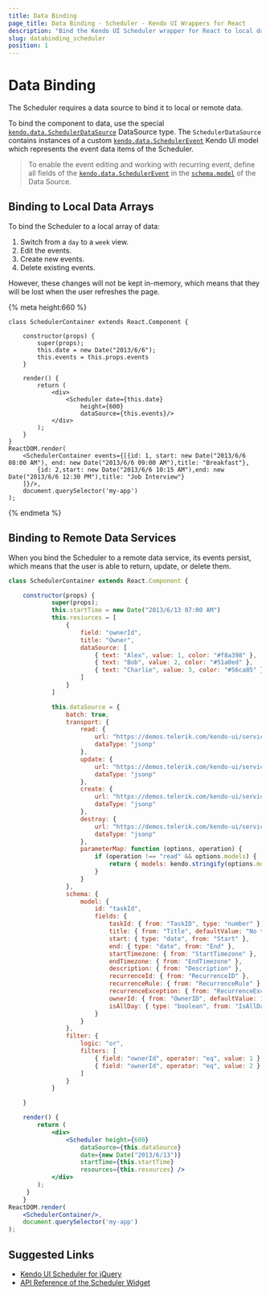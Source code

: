 ```yaml
---
title: Data Binding
page_title: Data Binding - Scheduler - Kendo UI Wrappers for React
description: "Bind the Kendo UI Scheduler wrapper for React to local data arrays or remote data services."
slug: databinding_scheduler
position: 1
---
```


# Data Binding

The Scheduler requires a data source to bind it to local or remote data.

To bind the component to data, use the special [`kendo.data.SchedulerDataSource`](https://docs.telerik.com/kendo-ui/api/javascript/data/schedulerdatasource) DataSource type. The `SchedulerDataSource` contains instances of a custom [`kendo.data.SchedulerEvent`](https://docs.telerik.com/kendo-ui/api/javascript/data/schedulerevent) Kendo UI model which represents the event data items of the Scheduler.

> To enable the event editing and working with recurring event, define all fields of the [`kendo.data.SchedulerEvent`](https://docs.telerik.com/kendo-ui/api/javascript/data/schedulerevent) in the [`schema.model`](https://docs.telerik.com/kendo-ui/api/javascript/data/datasource#configuration-schema.model) of the Data Source.

## Binding to Local Data Arrays

To bind the Scheduler to a local array of data:

1. Switch from a `day` to a `week` view.
1. Edit the events.
1. Create new events.
1. Delete existing events.

However, these changes will not be kept in-memory, which means that they will be lost when the user refreshes the page.

{% meta height:660 %}
```jsx-preview
class SchedulerContainer extends React.Component {

    constructor(props) {
        super(props);
        this.date = new Date("2013/6/6");
        this.events = this.props.events
    }

    render() {
        return (
            <div>
                <Scheduler date={this.date}
                    height={600}
                    dataSource={this.events}/>
            </div>
        );
    }
}
ReactDOM.render(
    <SchedulerContainer events={[{id: 1, start: new Date("2013/6/6 08:00 AM"), end: new Date("2013/6/6 09:00 AM"),title: "Breakfast"},
        {id: 2,start: new Date("2013/6/6 10:15 AM"),end: new Date("2013/6/6 12:30 PM"),title: "Job Interview"}
    ]}/>,
    document.querySelector('my-app')
);
```
{% endmeta %}

## Binding to Remote Data Services

When you bind the Scheduler to a remote data service, its events persist, which means that the user is able to return, update, or delete them.

```jsx
class SchedulerContainer extends React.Component {

    constructor(props) {
            super(props);
            this.startTime = new Date("2013/6/13 07:00 AM")
            this.resiurces = [
                {
                    field: "ownerId",
                    title: "Owner",
                    dataSource: [
                        { text: "Alex", value: 1, color: "#f8a398" },
                        { text: "Bob", value: 2, color: "#51a0ed" },
                        { text: "Charlie", value: 3, color: "#56ca85" }
                    ]
                }
            ]

            this.dataSource = {
                batch: true,
                transport: {
                    read: {
                        url: "https://demos.telerik.com/kendo-ui/service/tasks",
                        dataType: "jsonp"
                    },
                    update: {
                        url: "https://demos.telerik.com/kendo-ui/service/tasks/update",
                        dataType: "jsonp"
                    },
                    create: {
                        url: "https://demos.telerik.com/kendo-ui/service/tasks/create",
                        dataType: "jsonp"
                    },
                    destroy: {
                        url: "https://demos.telerik.com/kendo-ui/service/tasks/destroy",
                        dataType: "jsonp"
                    },
                    parameterMap: function (options, operation) {
                        if (operation !== "read" && options.models) {
                            return { models: kendo.stringify(options.models) };
                        }
                    }
                },
                schema: {
                    model: {
                        id: "taskId",
                        fields: {
                            taskId: { from: "TaskID", type: "number" },
                            title: { from: "Title", defaultValue: "No title", validation: { required: true } },
                            start: { type: "date", from: "Start" },
                            end: { type: "date", from: "End" },
                            startTimezone: { from: "StartTimezone" },
                            endTimezone: { from: "EndTimezone" },
                            description: { from: "Description" },
                            recurrenceId: { from: "RecurrenceID" },
                            recurrenceRule: { from: "RecurrenceRule" },
                            recurrenceException: { from: "RecurrenceException" },
                            ownerId: { from: "OwnerID", defaultValue: 1 },
                            isAllDay: { type: "boolean", from: "IsAllDay" }
                        }
                    }
                },
                filter: {
                    logic: "or",
                    filters: [
                        { field: "ownerId", operator: "eq", value: 1 },
                        { field: "ownerId", operator: "eq", value: 2 }
                    ]
                }
            }

    }

    render() {
        return (
            <div>
                <Scheduler height={600}
                    dataSource={this.dataSource}
                    date={new Date("2013/6/13")}
                    startTime={this.startTime}
                    resources={this.resources} />
            </div>
        );
     }
    }
ReactDOM.render(
    <SchedulerContainer/>,
    document.querySelector('my-app')
);
```

## Suggested Links

* [Kendo UI Scheduler for jQuery](https://docs.telerik.com/kendo-ui/controls/scheduling/scheduler/overview)
* [API Reference of the Scheduler Widget](https://docs.telerik.com/kendo-ui/api/javascript/ui/scheduler)
